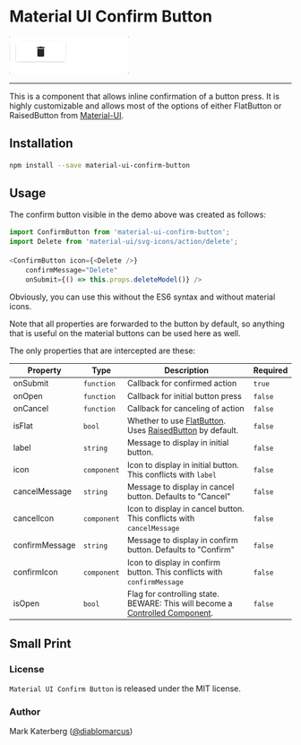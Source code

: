 # Material UI Confirm Button

![demo](examples/demo.gif)

***

This is a component that allows inline confirmation of a button press. It is
highly customizable and allows most of the options of either FlatButton or
RaisedButton from [Material-UI](http://material-ui.com/).

## Installation

```sh
npm install --save material-ui-confirm-button
```

## Usage

The confirm button visible in the demo above was created as follows:

```js
import ConfirmButton from 'material-ui-confirm-button';
import Delete from 'material-ui/svg-icons/action/delete';

<ConfirmButton icon={<Delete />}
    confirmMessage="Delete"                      
    onSubmit={() => this.props.deleteModel()} />
```

Obviously, you can use this without the ES6 syntax and without material icons.

Note that all properties are forwarded to the button by default, so anything
that is useful on the material buttons can be used here as well.

The only properties that are intercepted are these:

| Property | Type | Description | Required |
| ----- | ---- | ---- | ---- |
| onSubmit | `function` | Callback for confirmed action | `true` |
| onOpen | `function` | Callback for initial button press | `false` |
| onCancel | `function` | Callback for canceling of action | `false` |
| isFlat | `bool` | Whether to use [FlatButton](http://www.material-ui.com/#/components/flat-button). Uses [RaisedButton](http://www.material-ui.com/#/components/raised-button) by default. | `false` |
| label | `string` | Message to display in initial button. | `false` |
| icon | `component` | Icon to display in initial button. This conflicts with `label` | `false` |
| cancelMessage | `string` | Message to display in cancel button. Defaults to "Cancel" | `false` |
| cancelIcon | `component` | Icon to display in cancel button. This conflicts with `cancelMessage` | `false` |
| confirmMessage | `string` | Message to display in confirm button. Defaults to "Confirm" | `false` |
| confirmIcon | `component` | Icon to display in confirm button. This conflicts with `confirmMessage` | `false` |
| isOpen | `bool` | Flag for controlling state. BEWARE: This will become a [Controlled Component](https://fb.me/react-controlled-components). | `false` |



## Small Print

### License

`Material UI Confirm Button` is released under the MIT license.

### Author

Mark Katerberg ([@diablomarcus](http://twitter.com/diablomarcus))

